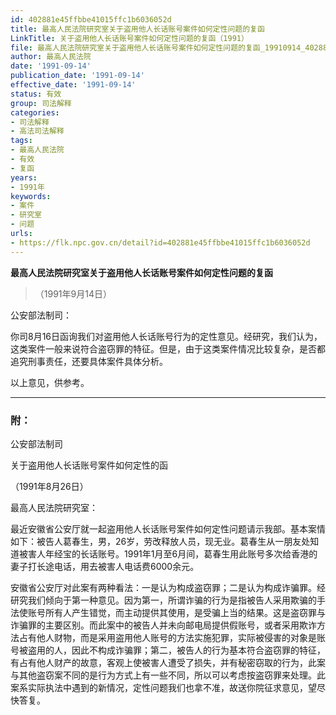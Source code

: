 ```yaml
---
id: 402881e45ffbbe41015ffc1b6036052d
title: 最高人民法院研究室关于盗用他人长话账号案件如何定性问题的复函
LinkTitle: 关于盗用他人长话账号案件如何定性问题的复函（1991）
file: 最高人民法院研究室关于盗用他人长话账号案件如何定性问题的复函_19910914_402881e45ffbbe41015ffc1b6036052d.docx
author: 最高人民法院
date: '1991-09-14'
publication_date: '1991-09-14'
effective_date: '1991-09-14'
status: 有效
group: 司法解释
categories:
- 司法解释
- 高法司法解释
tags:
- 最高人民法院
- 有效
- 复函
years:
- 1991年
keywords:
- 案件
- 研究室
- 问题
urls:
- https://flk.npc.gov.cn/detail?id=402881e45ffbbe41015ffc1b6036052d
---
```


**最高人民法院研究室关于盗用他人长话账号案件如何定性问题的复函**

> （1991年9月14日）

公安部法制司：

你司8月16日函询我们对盗用他人长话账号行为的定性意见。经研究，我们认为，这类案件一般来说符合盗窃罪的特征。但是，由于这类案件情况比较复杂，是否都追究刑事责任，还要具体案件具体分析。

以上意见，供参考。

---

### 附：

公安部法制司

关于盗用他人长话账号案件如何定性的函

（1991年8月26日）

最高人民法院研究室：

最近安徽省公安厅就一起盗用他人长话账号案件如何定性问题请示我部。基本案情如下：被告人葛春生，男，26岁，劳改释放人员，现无业。葛春生从一朋友处知道被害人年经宝的长话账号。1991年1月至6月间，葛春生用此账号多次给香港的妻子打长途电话，用去被害人电话费6000余元。

安徽省公安厅对此案有两种看法：一是认为构成盗窃罪；二是认为构成诈骗罪。经研究我们倾向于第一种意见。因为第一，所谓诈骗的行为是指被告人采用欺骗的手法使账号所有人产生错觉，而主动提供其使用，是受骗上当的结果。这是盗窃罪与诈骗罪的主要区别。而此案中的被告人并未向邮电局提供假账号，或者采用欺诈方法占有他人财物，而是采用盗用他人账号的方法实施犯罪，实际被侵害的对象是账号被盗用的人，因此不构成诈骗罪；第二，被告人的行为基本符合盗窃罪的特征，有占有他人财产的故意，客观上使被害人遭受了损失，并有秘密窃取的行为，此案与其他盗窃案不同的是行为方式上有一些不同，所以可以考虑按盗窃罪来处理。此案系实际执法中遇到的新情况，定性问题我们也拿不准，故送你院征求意见，望尽快答复。
